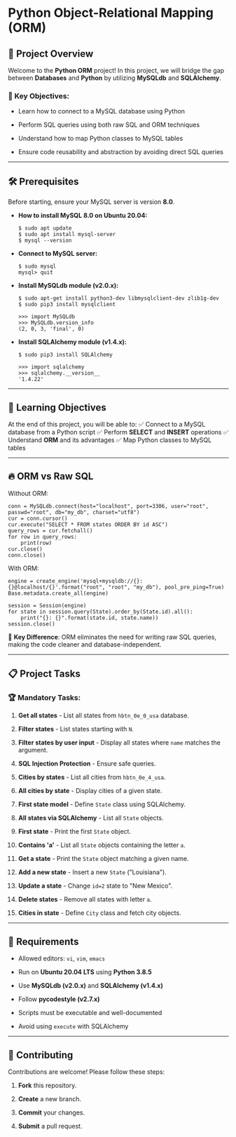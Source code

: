 # Python Object-Relational Mapping (ORM)

## 🚀 Project Overview

Welcome to the **Python ORM** project! In this project, we will bridge the gap between **Databases** and **Python** by utilizing **MySQLdb** and **SQLAlchemy**.

### 🎯 Key Objectives:

-   Learn how to connect to a MySQL database using Python
    
-   Perform SQL queries using both raw SQL and ORM techniques
    
-   Understand how to map Python classes to MySQL tables
    
-   Ensure code reusability and abstraction by avoiding direct SQL queries
    

----------

## 🛠 Prerequisites

Before starting, ensure your MySQL server is version **8.0**.

-   **How to install MySQL 8.0 on Ubuntu 20.04:**
    
    ```
    $ sudo apt update
    $ sudo apt install mysql-server
    $ mysql --version
    ```
    
-   **Connect to MySQL server:**
    
    ```
    $ sudo mysql
    mysql> quit
    ```
    
-   **Install MySQLdb module (v2.0.x):**
    
    ```
    $ sudo apt-get install python3-dev libmysqlclient-dev zlib1g-dev
    $ sudo pip3 install mysqlclient
    ```
    
    ```
    >>> import MySQLdb
    >>> MySQLdb.version_info  
    (2, 0, 3, 'final', 0)
    ```
    
-   **Install SQLAlchemy module (v1.4.x):**
    
    ```
    $ sudo pip3 install SQLAlchemy
    ```
    
    ```
    >>> import sqlalchemy
    >>> sqlalchemy.__version__  
    '1.4.22'
    ```
    

----------

## 📌 Learning Objectives

At the end of this project, you will be able to: ✅ Connect to a MySQL database from a Python script ✅ Perform **SELECT** and **INSERT** operations ✅ Understand **ORM** and its advantages ✅ Map Python classes to MySQL tables

----------

## 🔥 ORM vs Raw SQL

Without ORM:

```
conn = MySQLdb.connect(host="localhost", port=3306, user="root", passwd="root", db="my_db", charset="utf8")
cur = conn.cursor()
cur.execute("SELECT * FROM states ORDER BY id ASC")
query_rows = cur.fetchall()
for row in query_rows:
    print(row)
cur.close()
conn.close()
```

With ORM:

```
engine = create_engine('mysql+mysqldb://{}:{}@localhost/{}'.format("root", "root", "my_db"), pool_pre_ping=True)
Base.metadata.create_all(engine)

session = Session(engine)
for state in session.query(State).order_by(State.id).all():
    print("{}: {}".format(state.id, state.name))
session.close()
```

🌟 **Key Difference**: ORM eliminates the need for writing raw SQL queries, making the code cleaner and database-independent.

----------

## 📋 Project Tasks

### 🏆 Mandatory Tasks:

1.  **Get all states** - List all states from `hbtn_0e_0_usa` database.
    
2.  **Filter states** - List states starting with `N`.
    
3.  **Filter states by user input** - Display all states where `name` matches the argument.
    
4.  **SQL Injection Protection** - Ensure safe queries.
    
5.  **Cities by states** - List all cities from `hbtn_0e_4_usa`.
    
6.  **All cities by state** - Display cities of a given state.
    
7.  **First state model** - Define `State` class using SQLAlchemy.
    
8.  **All states via SQLAlchemy** - List all `State` objects.
    
9.  **First state** - Print the first `State` object.
    
10.  **Contains 'a'** - List all `State` objects containing the letter `a`.
    
11.  **Get a state** - Print the `State` object matching a given name.
    
12.  **Add a new state** - Insert a new `State` ("Louisiana").
    
13.  **Update a state** - Change `id=2` state to "New Mexico".
    
14.  **Delete states** - Remove all states with letter `a`.
    
15.  **Cities in state** - Define `City` class and fetch city objects.
    

----------

## 📜 Requirements

-   Allowed editors: `vi`, `vim`, `emacs`
    
-   Run on **Ubuntu 20.04 LTS** using **Python 3.8.5**
    
-   Use **MySQLdb (v2.0.x)** and **SQLAlchemy (v1.4.x)**
    
-   Follow **pycodestyle (v2.7.x)**
    
-   Scripts must be executable and well-documented
    
-   Avoid using `execute` with SQLAlchemy
    

----------

## 🤝 Contributing

Contributions are welcome! Please follow these steps:

1.  **Fork** this repository.
    
2.  **Create** a new branch.
    
3.  **Commit** your changes.
    
4.  **Submit** a pull request.
